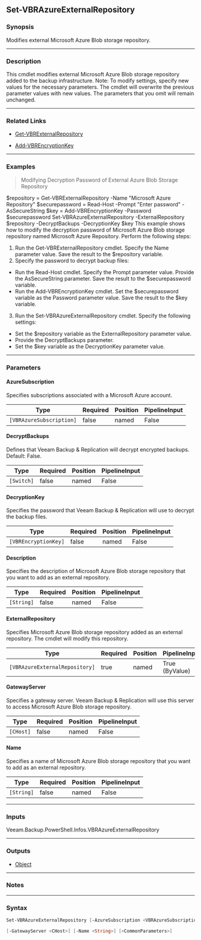 Set-VBRAzureExternalRepository
------------------------------

### Synopsis
Modifies external Microsoft Azure Blob storage repository.

---

### Description

This cmdlet modifies external Microsoft Azure Blob storage repository added to the backup infrastructure.
Note: To modify settings, specify new values for the necessary parameters. The cmdlet will overwrite the previous parameter values with new values. The parameters that you omit will remain unchanged.

---

### Related Links
* [Get-VBRExternalRepository](Get-VBRExternalRepository)

* [Add-VBREncryptionKey](Add-VBREncryptionKey)

---

### Examples
> Modifying Decryption Password of External Azure Blob Storage Repository

$repository = Get-VBRExternalRepository -Name "Microsoft Azure Repository"
$securepassword = Read-Host -Prompt "Enter password" -AsSecureString
$key = Add-VBREncryptionKey -Password $securepassword
Set-VBRAzureExternalRepository -ExternalRepository $repository -DecryptBackups -DecryptionKey $key
This example shows how to modify the decryption password of Microsoft Azure Blob storage repository named Microsoft Azure Repository.
Perform the following steps:
1. Run the Get-VBRExternalRepository cmdlet. Specify the Name parameter value. Save the result to the $repository variable.
2. Specify the password to decrypt backup files:
- Run the Read-Host cmdlet. Specify the Prompt parameter value. Provide the AsSecureString parameter. Save the result to the $securepassword variable.
- Run the Add-VBREncryptionKey cmdlet. Set the $securepassword variable as the Password parameter value. Save the result to the $key variable.
3. Run the Set-VBRAzureExternalRepository cmdlet. Specify the following settings:
- Set the $repository variable as the ExternalRepository parameter value.
- Provide the DecryptBackups parameter.
- Set the $key variable as the DecryptionKey parameter value.

---

### Parameters
#### **AzureSubscription**
Specifies subscriptions associated with a Microsoft Azure account.

|Type                    |Required|Position|PipelineInput|
|------------------------|--------|--------|-------------|
|`[VBRAzureSubscription]`|false   |named   |False        |

#### **DecryptBackups**
Defines that Veeam Backup & Replication will decrypt encrypted backups.
Default: False.

|Type      |Required|Position|PipelineInput|
|----------|--------|--------|-------------|
|`[Switch]`|false   |named   |False        |

#### **DecryptionKey**
Specifies the password that Veeam Backup & Replication will use to decrypt the backup files.

|Type                |Required|Position|PipelineInput|
|--------------------|--------|--------|-------------|
|`[VBREncryptionKey]`|false   |named   |False        |

#### **Description**
Specifies the description of Microsoft Azure Blob storage repository that you want to add as an external repository.

|Type      |Required|Position|PipelineInput|
|----------|--------|--------|-------------|
|`[String]`|false   |named   |False        |

#### **ExternalRepository**
Specifies Microsoft Azure Blob storage repository added as an external repository. The cmdlet will modify this repository.

|Type                          |Required|Position|PipelineInput |
|------------------------------|--------|--------|--------------|
|`[VBRAzureExternalRepository]`|true    |named   |True (ByValue)|

#### **GatewayServer**
Specifies a gateway server. Veeam Backup & Replication will use this server to access Microsoft Azure Blob storage repository.

|Type     |Required|Position|PipelineInput|
|---------|--------|--------|-------------|
|`[CHost]`|false   |named   |False        |

#### **Name**
Specifies a name of Microsoft Azure Blob storage repository that you want to add as an external repository.

|Type      |Required|Position|PipelineInput|
|----------|--------|--------|-------------|
|`[String]`|false   |named   |False        |

---

### Inputs
Veeam.Backup.PowerShell.Infos.VBRAzureExternalRepository

---

### Outputs
* [Object](https://learn.microsoft.com/en-us/dotnet/api/System.Object)

---

### Notes

---

### Syntax
```PowerShell
Set-VBRAzureExternalRepository [-AzureSubscription <VBRAzureSubscription>] [-DecryptBackups] [-DecryptionKey <VBREncryptionKey>] [-Description <String>] -ExternalRepository <VBRAzureExternalRepository> 
```
```PowerShell
[-GatewayServer <CHost>] [-Name <String>] [<CommonParameters>]
```
